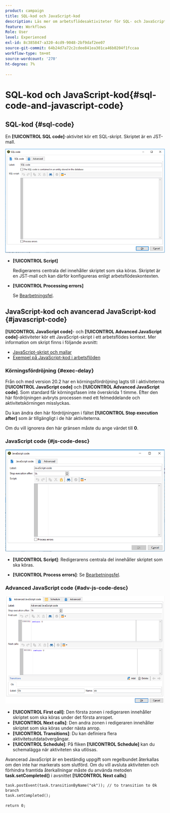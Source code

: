 ```yaml
---
product: campaign
title: SQL-kod och JavaScript-kod
description: Läs mer om arbetsflödesaktiviteter för SQL- och JavaScript-koder
feature: Workflows
Role: User
level: Experienced
exl-id: 8c385847-a320-4cd9-9048-2bf9daf2ee07
source-git-commit: 64b24d7a72c2cdee841ea301ca46b0204f1fccaa
workflow-type: tm+mt
source-wordcount: '270'
ht-degree: 7%

---
```


# SQL-kod och JavaScript-kod{#sql-code-and-javascript-code}



## SQL-kod {#sql-code}

En **[!UICONTROL SQL code]**-aktivitet kör ett SQL-skript. Skriptet är en JST-mall.

![](assets/sql_code.png)

* **[!UICONTROL Script]**

  Redigerarens centrala del innehåller skriptet som ska köras. Skriptet är en JST-mall och kan därför konfigureras enligt arbetsflödeskontexten.

* **[!UICONTROL Processing errors]**

  Se [Bearbetningsfel](monitor-workflow-execution.md#processing-errors).

## JavaScript-kod och avancerad JavaScript-kod {#javascript-code}

**[!UICONTROL JavaScript code]**- och **[!UICONTROL Advanced JavaScript code]**-aktiviteter kör ett JavaScript-skript i ett arbetsflödes kontext. Mer information om skript finns i följande avsnitt:

* [JavaScript-skript och mallar](javascript-scripts-and-templates.md)
* [Exempel på JavaScript-kod i arbetsflöden](javascript-in-workflows.md)

### Körningsfördröjning {#exec-delay}

Från och med version 20.2 har en körningsfördröjning lagts till i aktiviteterna **[!UICONTROL JavaScript code]** och **[!UICONTROL Advanced JavaScript code]**. Som standard får körningsfasen inte överskrida 1 timme. Efter den här fördröjningen avbryts processen med ett felmeddelande och aktivitetskörningen misslyckas.

Du kan ändra den här fördröjningen i fältet **[!UICONTROL Stop execution after]** som är tillgängligt i de här aktiviteterna.

Om du vill ignorera den här gränsen måste du ange värdet till **0**.

### JavaScript code {#js-code-desc}

![](assets/javascript_code.png)

* **[!UICONTROL Script]**: Redigerarens centrala del innehåller skriptet som ska köras.

* **[!UICONTROL Process errors]**: Se [Bearbetningsfel](monitor-workflow-execution.md#processing-errors).

### Advanced JavaScript code {#adv-js-code-desc}

![](assets/advanced_javascript_code.png)

* **[!UICONTROL First call]**: Den första zonen i redigeraren innehåller skriptet som ska köras under det första anropet.
* **[!UICONTROL Next calls]**: Den andra zonen i redigeraren innehåller skriptet som ska köras under nästa anrop.
* **[!UICONTROL Transitions]**: Du kan definiera flera aktivitetsutdataövergångar.
* **[!UICONTROL Schedule]**: På fliken **[!UICONTROL Schedule]** kan du schemalägga när aktiviteten ska utlösas.

Avancerad JavaScript är en beständig uppgift som regelbundet återkallas om den inte har markerats som slutförd. Om du vill avsluta aktiviteten och förhindra framtida återkallningar måste du använda metoden **task.setCompleted()** i avsnittet **[!UICONTROL Next calls]**:

```
task.postEvent(task.transitionByName("ok")); // to transition to Ok branch
task.setCompleted();

return 0;
```
